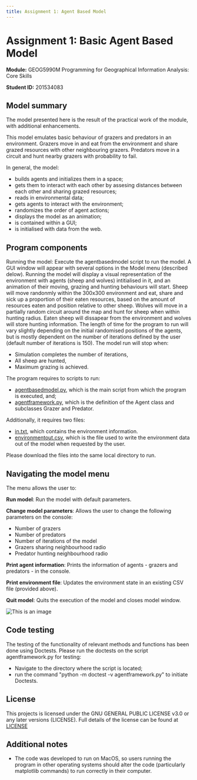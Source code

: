 ```yaml
---
title: Assignment 1: Agent Based Model
---
```


# **Assignment 1:** Basic Agent Based Model

**Module:** GEOG5990M Programming for Geographical Information Analysis: Core Skills

**Student ID:** 201534083


## Model summary

The model presented here is the result of the practical work of the module, with additional enhancements.

This model emulates basic behaviour of grazers and predators in an environment. Grazers move in and eat from the environment and share grazed resources with other neighbouring grazers. Predators move in a circuit and hunt nearby grazers with probability to fail.

In general, the model:
- builds agents and initializes them in a space;
- gets them to interact with each other by assesing distances between each other and sharing grazed resources;
- reads in environmental data;
- gets agents to interact with the environment;
- randomizes the order of agent actions;
- displays the model as an animation;
- is contained within a GUI;
- is initialised with data from the web.

## Program components
Running the model:
Execute the agentbasedmodel script to run the model. A GUI window will appear with several options in the Model menu (described delow). Running the model will display a visual representation of the environment with agents (sheep and wolves) intitialised in it, and an animation of their moving, grazing and hunting behaviours will start. Sheep will move randonmly within the 300x300 environment and eat, share and sick up a proportion of their eaten resources, based on the amount of resources eaten and position relative to other sheep. Wolves will move in a partially random circuit around the map and hunt for sheep when within hunting radius. Eaten sheep will dissapear from the environment and wolves will store hunting information. The length of time for the program to run will vary slightly depending on the initial randomised positions of the agents, but is mostly dependent on the number of iterations defined by the user (default number of iterations is 150). The model run will stop when:
- Simulation completes the number of iterations,
- All sheep are hunted,
- Maximum grazing is achieved.

The program requires to scripts to run:
- [agentbasedmodel.py](https://sanluige.github.io/agentbasedmodel.py), which is the main script from which the program is executed, and;
- [agentframework.py](https://sanluige.github.io/agentframework.py), which is the definition of the Agent class and subclasses Grazer and Predator.

Additionally, it requires two files:
- [in.txt](https://sanluige.github.io/in.txt), which contains the environment information.
- [environmentout.csv](https://sanluige.github.io/environmentout.csv), which is the file used to write the environment data out of the model when requested by the user.

Please download the files into the same local directory to run.

## Navigating the model menu


The menu allows the user to:

**Run model**: Run the model with default parameters.

**Change model parameters**: Allows the user to change the following parameters on the console:

- Number of grazers
- Number of predators
- Number of iterations of the model
- Grazers sharing neighbourhood radio
- Predator hunting neighbourhood radio

**Print agent information**: Prints the information of agents - grazers and predators - in the console.

**Print environment file**: Updates the environment state in an existing CSV file (provided above).

**Quit model**: Quits the execution of the model and closes model window.

![This is an image](https://sanluige.github.io/Model_menu.png)

## Code testing
The testing of the functionality of relevant methods and functions has been done using Doctests. Please run the doctests on the script agentframework.py for testing:
- Navigate to the directory where the script is located;
- run the command "python -m doctest -v agentframework.py" to initiate Doctests.

## License
This projects is licensed under the GNU GENERAL PUBLIC LICENSE v3.0 or any later versions (LICENSE). Full details of the license can be found at [LICENSE](https://www.gnu.org/licenses/lgpl-3.0.md)

## Additional notes

- The code was developed to run on MacOS, so users running the program in other operating systems should alter the code (particularly matplotlib commands) to run correctly in their computer.
